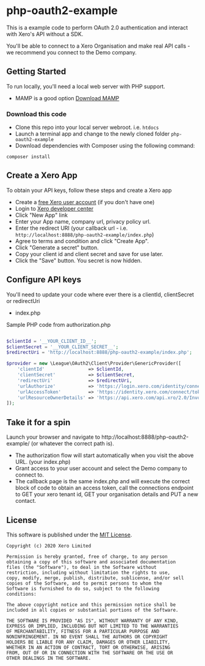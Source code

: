 # php-oauth2-example

This is a example code to perform OAuth 2.0 authentication and interact with Xero's API without a SDK.

You'll be able to connect to a Xero Organisation and make real API calls - we recommend you connect to the Demo company.

## Getting Started
To run locally, you'll need a local web server with PHP support.  
* MAMP is a good option [Download MAMP](https://www.mamp.info/en/downloads/) 

### Download this code
* Clone this repo into your local server webroot. i.e. `htdocs`
* Launch a terminal app and change to the newly cloned folder `php-oauth2-example`
* Download dependencies with Composer using the following command:

```
composer install
```

## Create a Xero App
To obtain your API keys, follow these steps and create a Xero app

* Create a [free Xero user account](https://www.xero.com/us/signup/api/) (if you don't have one)
* Login to [Xero developer center](https://developer.xero.com/myapps)
* Click "New App" link
* Enter your App name, company url, privacy policy url.
* Enter the redirect URI (your callback url - i.e. `http://localhost:8888/php-oauth2-example/index.php`)
* Agree to terms and condition and click "Create App".
* Click "Generate a secret" button.
* Copy your client id and client secret and save for use later.
* Click the "Save" button. You secret is now hidden.

## Configure API keys
You'll need to update your code where ever there is a clientId, clientSecret or redirectUri

- index.php

Sample PHP code from authorization.php
```php

$clientId = '__YOUR_CLIENT_ID__';
$clientSecret = '__YOUR_CLIENT_SECRET__';
$redirectUri = 'http://localhost:8888/php-oauth2-example/index.php';

$provider = new \League\OAuth2\Client\Provider\GenericProvider([
    'clientId'                => $clientId,   
    'clientSecret'            => $clientSecret,
    'redirectUri'             => $redirectUri,
    'urlAuthorize'            => 'https://login.xero.com/identity/connect/authorize',
    'urlAccessToken'          => 'https://identity.xero.com/connect/token',
    'urlResourceOwnerDetails' => 'https://api.xero.com/api.xro/2.0/Invoices'
]);


```
## Take it for a spin
Launch your browser and navigate to http://localhost:8888/php-oauth2-example/ (or whatever the correct path is). 

- The authorization flow will start automatically when you visit the above URL. (your index.php)
- Grant access to your user account and select the Demo company to connect to.
- The callback page is the same index.php and will execute the correct block of code to obtain an access token, call the connections endpoint to GET your xero tenant id, GET your organisation details and PUT a new contact.

## License

This software is published under the [MIT License](http://en.wikipedia.org/wiki/MIT_License).

	Copyright (c) 2020 Xero Limited

	Permission is hereby granted, free of charge, to any person
	obtaining a copy of this software and associated documentation
	files (the "Software"), to deal in the Software without
	restriction, including without limitation the rights to use,
	copy, modify, merge, publish, distribute, sublicense, and/or sell
	copies of the Software, and to permit persons to whom the
	Software is furnished to do so, subject to the following
	conditions:

	The above copyright notice and this permission notice shall be
	included in all copies or substantial portions of the Software.

	THE SOFTWARE IS PROVIDED "AS IS", WITHOUT WARRANTY OF ANY KIND,
	EXPRESS OR IMPLIED, INCLUDING BUT NOT LIMITED TO THE WARRANTIES
	OF MERCHANTABILITY, FITNESS FOR A PARTICULAR PURPOSE AND
	NONINFRINGEMENT. IN NO EVENT SHALL THE AUTHORS OR COPYRIGHT
	HOLDERS BE LIABLE FOR ANY CLAIM, DAMAGES OR OTHER LIABILITY,
	WHETHER IN AN ACTION OF CONTRACT, TORT OR OTHERWISE, ARISING
	FROM, OUT OF OR IN CONNECTION WITH THE SOFTWARE OR THE USE OR
	OTHER DEALINGS IN THE SOFTWARE.
